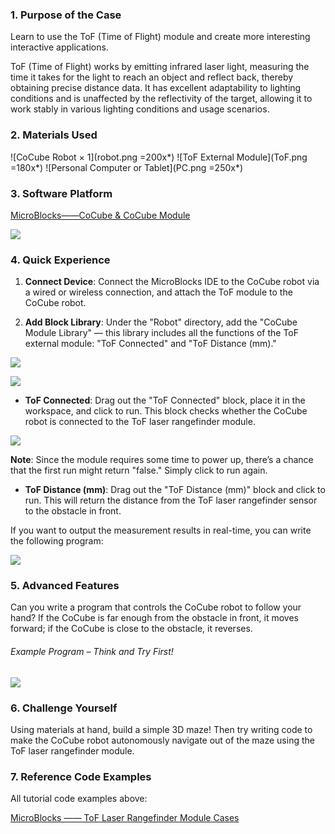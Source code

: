 ### 1. Purpose of the Case

Learn to use the ToF (Time of Flight) module and create more interesting interactive applications.

ToF (Time of Flight) works by emitting infrared laser light, measuring the time it takes for the light to reach an object and reflect back, thereby obtaining precise distance data. It has excellent adaptability to lighting conditions and is unaffected by the reflectivity of the target, allowing it to work stably in various lighting conditions and usage scenarios.

### 2. Materials Used

![CoCube Robot × 1](robot.png =200x*)
![ToF External Module](ToF.png =180x*)
![Personal Computer or Tablet](PC.png =250x*)

### 3. Software Platform

[MicroBlocks——CoCube & CoCube Module](https://microblocks.fun/run/microblocks.html#scripts=GP%20Scripts%0Adepends%20%27CoCube%27%20%27CoCube%20Module%27)

![](image-1.png)

### 4. Quick Experience

1. **Connect Device**: Connect the MicroBlocks IDE to the CoCube robot via a wired or wireless connection, and attach the ToF module to the CoCube robot.

2. **Add Block Library**: Under the "Robot" directory, add the "CoCube Module Library" — this library includes all the functions of the ToF external module: "ToF Connected" and "ToF Distance (mm)."

![](image-2.png)

![](image.png)

* **ToF Connected**: Drag out the "ToF Connected" block, place it in the workspace, and click to run. This block checks whether the CoCube robot is connected to the ToF laser rangefinder module.

![](scriptImage6864473.png)

**Note**: Since the module requires some time to power up, there’s a chance that the first run might return "false." Simply click to run again.

* **ToF Distance (mm)**: Drag out the "ToF Distance (mm)" block and click to run. This will return the distance from the ToF laser rangefinder sensor to the obstacle in front.

If you want to output the measurement results in real-time, you can write the following program:

![](scriptImage6901001.png)

### 5. Advanced Features

Can you write a program that controls the CoCube robot to follow your hand? If the CoCube is far enough from the obstacle in front, it moves forward; if the CoCube is close to the obstacle, it reverses.

###### Example Program – Think and Try First!

![](scriptImage8014138.png)

### 6. Challenge Yourself

Using materials at hand, build a simple 3D maze! Then try writing code to make the CoCube robot autonomously navigate out of the maze using the ToF laser rangefinder module.

### 7. Reference Code Examples

All tutorial code examples above:

[MicroBlocks —— ToF Laser Rangefinder Module Cases](https://microblocks.fun/run/microblocks.html#scripts=GP%20Scripts%0Adepends%20%27CoCube%27%20%27CoCube%20Module%27%20%27LED%20Display%27%0A%0Ascript%20663%20105%20%7B%0AwhenButtonPressed%20%27A%27%0Aforever%20%7B%0A%20%20if%20%28%28%27ccmodule_ToF%20distance%27%29%20%3E%20120%29%20%7B%0A%20%20%20%20%27%5Bdisplay%3AmbDisplay%5D%27%204347332%0A%20%20%20%20%27CoCube%20move%27%20%27cocube%3Bforward%27%2040%0A%20%20%7D%20%28%28%27ccmodule_ToF%20distance%27%29%20%3C%2080%29%20%7B%0A%20%20%20%20%27%5Bdisplay%3AmbDisplay%5D%27%204674692%0A%20%20%20%20%27CoCube%20move%27%20%27cocube%3Bbackward%27%2040%0A%20%20%7D%20else%20%7B%0A%20%20%20%20%27%5Bdisplay%3AmbDisplay%5D%27%2015237440%0A%20%20%20%20%27CoCube%20wheels%20stop%27%0A%20%20%7D%0A%7D%0A%7D%0A%0A)

